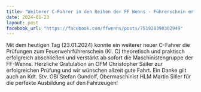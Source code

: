 ```yaml
---
title: "Weiterer C-Fahrer in den Reihen der FF Wenns - Führerschein erfolgreich bestanden - OFM Christopher Sailer"
date: 2024-01-23
layout: post
facebook_url: "https://facebook.com/ffwenns/posts/751928390302949"
---
```


Mit dem heutigen Tag (23.01.2024) konnte ein weiterer neuer C-Fahrer die Prüfungen zum Feuerwehrführerschein (Kl. C) theoretisch und praktisch erfolgreich abschließen und verstärkt ab sofort die Maschinistengruppe der FF-Wenns. 
Herzliche Gratulation an OFM Christopher Sailer zur erfolgreichen Prüfung und wir wünschen allzeit gute Fahrt. Ein Danke gilt auch an Kdt. Stv. OBI Stefan Gundolf, Obermaschinist HLM Martin Siller für die perfekte Ausbildung auf den Fahrzeugen!